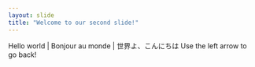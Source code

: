 ```yaml
---
layout: slide
title: "Welcome to our second slide!"
---
```

Hello world | Bonjour au monde | 世界よ、こんにちは
Use the left arrow to go back!
